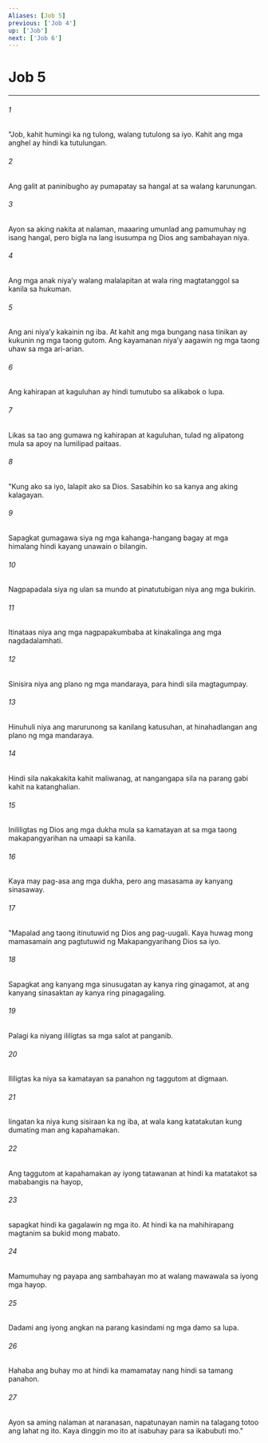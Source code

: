 ```yaml
---
Aliases: [Job 5]
previous: ['Job 4']
up: ['Job']
next: ['Job 6']
---
```

# Job 5

***






















###### 1 










"Job, kahit humingi ka ng tulong, walang tutulong sa iyo. Kahit ang mga anghel ay hindi ka tutulungan. 





















###### 2 










Ang galit at paninibugho ay pumapatay sa hangal at sa walang karunungan. 





















###### 3 










Ayon sa aking nakita at nalaman, maaaring umunlad ang pamumuhay ng isang hangal, pero bigla na lang isusumpa ng Dios ang sambahayan niya. 





















###### 4 










Ang mga anak niyaʼy walang malalapitan at wala ring magtatanggol sa kanila sa hukuman. 





















###### 5 










Ang ani niyaʼy kakainin ng iba. At kahit ang mga bungang nasa tinikan ay kukunin ng mga taong gutom. Ang kayamanan niyaʼy aagawin ng mga taong uhaw sa mga ari-arian. 





















###### 6 










Ang kahirapan at kaguluhan ay hindi tumutubo sa alikabok o lupa. 





















###### 7 










Likas sa tao ang gumawa ng kahirapan at kaguluhan, tulad ng alipatong mula sa apoy na lumilipad paitaas. 





















###### 8 










"Kung ako sa iyo, lalapit ako sa Dios. Sasabihin ko sa kanya ang aking kalagayan. 





















###### 9 










Sapagkat gumagawa siya ng mga kahanga-hangang bagay at mga himalang hindi kayang unawain o bilangin. 





















###### 10 










Nagpapadala siya ng ulan sa mundo at pinatutubigan niya ang mga bukirin. 





















###### 11 










Itinataas niya ang mga nagpapakumbaba at kinakalinga ang mga nagdadalamhati. 





















###### 12 










Sinisira niya ang plano ng mga mandaraya, para hindi sila magtagumpay. 





















###### 13 










Hinuhuli niya ang marurunong sa kanilang katusuhan, at hinahadlangan ang plano ng mga mandaraya. 





















###### 14 










Hindi sila nakakakita kahit maliwanag, at nangangapa sila na parang gabi kahit na katanghalian. 





















###### 15 










Inililigtas ng Dios ang mga dukha mula sa kamatayan at sa mga taong makapangyarihan na umaapi sa kanila. 





















###### 16 










Kaya may pag-asa ang mga dukha, pero ang masasama ay kanyang sinasaway. 





















###### 17 










"Mapalad ang taong itinutuwid ng Dios ang pag-uugali. Kaya huwag mong mamasamain ang pagtutuwid ng Makapangyarihang Dios sa iyo. 





















###### 18 










Sapagkat ang kanyang mga sinusugatan ay kanya ring ginagamot, at ang kanyang sinasaktan ay kanya ring pinagagaling. 





















###### 19 










Palagi ka niyang ililigtas sa mga salot at panganib. 





















###### 20 










Ililigtas ka niya sa kamatayan sa panahon ng taggutom at digmaan. 





















###### 21 










Iingatan ka niya kung sisiraan ka ng iba, at wala kang katatakutan kung dumating man ang kapahamakan. 





















###### 22 










Ang taggutom at kapahamakan ay iyong tatawanan at hindi ka matatakot sa mababangis na hayop, 





















###### 23 










sapagkat hindi ka gagalawin ng mga ito. At hindi ka na mahihirapang magtanim sa bukid mong mabato. 





















###### 24 










Mamumuhay ng payapa ang sambahayan mo at walang mawawala sa iyong mga hayop. 





















###### 25 










Dadami ang iyong angkan na parang kasindami ng mga damo sa lupa. 





















###### 26 










Hahaba ang buhay mo at hindi ka mamamatay nang hindi sa tamang panahon. 





















###### 27 










Ayon sa aming nalaman at naranasan, napatunayan namin na talagang totoo ang lahat ng ito. Kaya dinggin mo ito at isabuhay para sa ikabubuti mo."
